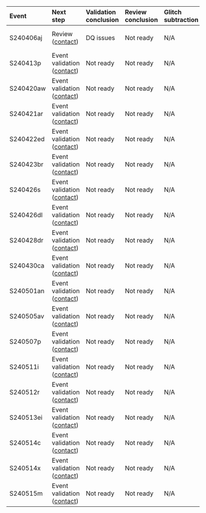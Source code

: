 | Event     | Next step                                                      | Validation conclusion   | Review conclusion   | Glitch subtraction   | Finalized   | Links                                                                                                                                                                                                                                                                                          | Status   |
|:----------|:---------------------------------------------------------------|:------------------------|:--------------------|:---------------------|:------------|:-----------------------------------------------------------------------------------------------------------------------------------------------------------------------------------------------------------------------------------------------------------------------------------------------|:---------|
| S240406aj | Review ([contact](mailto:laura.nuttall@port.ac.uk))            | DQ issues               | Not ready           | N/A                  | No          | [GraceDB](https://gracedb.ligo.org//superevents/S240406aj), [Detectors](https://ldas-jobs.ligo.caltech.edu/~detchar/summary/day/20240406), [DQR](https://ldas-jobs.ligo.caltech.edu/~dqr/o4dqr/online/events/202404/S240406aj/), [EV](https://dqr.ligo.caltech.edu/ev_forms/summary/S240406aj) |          |
| S240413p  | Event validation ([contact](mailto:salvador@lpccaen.in2p3.fr)) | Not ready               | Not ready           | N/A                  | No          | [GraceDB](https://gracedb.ligo.org//superevents/S240413p), [Detectors](https://ldas-jobs.ligo.caltech.edu/~detchar/summary/day/20240413), [DQR](https://ldas-jobs.ligo.caltech.edu/~dqr/o4dqr/online/events/202404/S240413p/), [EV](https://dqr.ligo.caltech.edu/ev_forms/summary/S240413p)    |          |
| S240420aw | Event validation ([contact](mailto:ahelmlin@uoregon.edu))      | Not ready               | Not ready           | N/A                  | No          | [GraceDB](https://gracedb.ligo.org//superevents/S240420aw), [Detectors](https://ldas-jobs.ligo.caltech.edu/~detchar/summary/day/20240420), [DQR](https://ldas-jobs.ligo.caltech.edu/~dqr/o4dqr/online/events/202404/S240420aw/), [EV](https://dqr.ligo.caltech.edu/ev_forms/summary/S240420aw) |          |
| S240421ar | Event validation ([contact](mailto:ahelmlin@uoregon.edu))      | Not ready               | Not ready           | N/A                  | No          | [GraceDB](https://gracedb.ligo.org//superevents/S240421ar), [Detectors](https://ldas-jobs.ligo.caltech.edu/~detchar/summary/day/20240421), [DQR](https://ldas-jobs.ligo.caltech.edu/~dqr/o4dqr/online/events/202404/S240421ar/), [EV](https://dqr.ligo.caltech.edu/ev_forms/summary/S240421ar) |          |
| S240422ed | Event validation ([contact](mailto:ahelmlin@uoregon.edu))      | Not ready               | Not ready           | N/A                  | No          | [GraceDB](https://gracedb.ligo.org//superevents/S240422ed), [Detectors](https://ldas-jobs.ligo.caltech.edu/~detchar/summary/day/20240422), [DQR](https://ldas-jobs.ligo.caltech.edu/~dqr/o4dqr/online/events/202404/S240422ed/), [EV](https://dqr.ligo.caltech.edu/ev_forms/summary/S240422ed) |          |
| S240423br | Event validation ([contact](mailto:ahelmlin@uoregon.edu))      | Not ready               | Not ready           | N/A                  | No          | [GraceDB](https://gracedb.ligo.org//superevents/S240423br), [Detectors](https://ldas-jobs.ligo.caltech.edu/~detchar/summary/day/20240423), [DQR](https://ldas-jobs.ligo.caltech.edu/~dqr/o4dqr/online/events/202404/S240423br/), [EV](https://dqr.ligo.caltech.edu/ev_forms/summary/S240423br) |          |
| S240426s  | Event validation ([contact](mailto:ahelmlin@uoregon.edu))      | Not ready               | Not ready           | N/A                  | No          | [GraceDB](https://gracedb.ligo.org//superevents/S240426s), [Detectors](https://ldas-jobs.ligo.caltech.edu/~detchar/summary/day/20240426), [DQR](https://ldas-jobs.ligo.caltech.edu/~dqr/o4dqr/online/events/202404/S240426s/), [EV](https://dqr.ligo.caltech.edu/ev_forms/summary/S240426s)    |          |
| S240426dl | Event validation ([contact](mailto:ahelmlin@uoregon.edu))      | Not ready               | Not ready           | N/A                  | No          | [GraceDB](https://gracedb.ligo.org//superevents/S240426dl), [Detectors](https://ldas-jobs.ligo.caltech.edu/~detchar/summary/day/20240426), [DQR](https://ldas-jobs.ligo.caltech.edu/~dqr/o4dqr/online/events/202404/S240426dl/), [EV](https://dqr.ligo.caltech.edu/ev_forms/summary/S240426dl) |          |
| S240428dr | Event validation ([contact](mailto:ahelmlin@uoregon.edu))      | Not ready               | Not ready           | N/A                  | No          | [GraceDB](https://gracedb.ligo.org//superevents/S240428dr), [Detectors](https://ldas-jobs.ligo.caltech.edu/~detchar/summary/day/20240428), [DQR](https://ldas-jobs.ligo.caltech.edu/~dqr/o4dqr/online/events/202404/S240428dr/), [EV](https://dqr.ligo.caltech.edu/ev_forms/summary/S240428dr) |          |
| S240430ca | Event validation ([contact](mailto:ahelmlin@uoregon.edu))      | Not ready               | Not ready           | N/A                  | No          | [GraceDB](https://gracedb.ligo.org//superevents/S240430ca), [Detectors](https://ldas-jobs.ligo.caltech.edu/~detchar/summary/day/20240430), [DQR](https://ldas-jobs.ligo.caltech.edu/~dqr/o4dqr/online/events/202404/S240430ca/), [EV](https://dqr.ligo.caltech.edu/ev_forms/summary/S240430ca) |          |
| S240501an | Event validation ([contact](mailto:dishari.malakar@ligo.org))  | Not ready               | Not ready           | N/A                  | No          | [GraceDB](https://gracedb.ligo.org//superevents/S240501an), [Detectors](https://ldas-jobs.ligo.caltech.edu/~detchar/summary/day/20240501), [DQR](https://ldas-jobs.ligo.caltech.edu/~dqr/o4dqr/online/events/202405/S240501an/), [EV](https://dqr.ligo.caltech.edu/ev_forms/summary/S240501an) |          |
| S240505av | Event validation ([contact](mailto:yanyan.zheng@ligo.org))     | Not ready               | Not ready           | N/A                  | No          | [GraceDB](https://gracedb.ligo.org//superevents/S240505av), [Detectors](https://ldas-jobs.ligo.caltech.edu/~detchar/summary/day/20240505), [DQR](https://ldas-jobs.ligo.caltech.edu/~dqr/o4dqr/online/events/202405/S240505av/), [EV](https://dqr.ligo.caltech.edu/ev_forms/summary/S240505av) |          |
| S240507p  | Event validation ([contact](mailto:yanyan.zheng@ligo.org))     | Not ready               | Not ready           | N/A                  | No          | [GraceDB](https://gracedb.ligo.org//superevents/S240507p), [Detectors](https://ldas-jobs.ligo.caltech.edu/~detchar/summary/day/20240507), [DQR](https://ldas-jobs.ligo.caltech.edu/~dqr/o4dqr/online/events/202405/S240507p/), [EV](https://dqr.ligo.caltech.edu/ev_forms/summary/S240507p)    |          |
| S240511i  | Event validation ([contact](mailto:anupreeta.more@ligo.org))   | Not ready               | Not ready           | N/A                  | No          | [GraceDB](https://gracedb.ligo.org//superevents/S240511i), [Detectors](https://ldas-jobs.ligo.caltech.edu/~detchar/summary/day/20240511), [DQR](https://ldas-jobs.ligo.caltech.edu/~dqr/o4dqr/online/events/202405/S240511i/), [EV](https://dqr.ligo.caltech.edu/ev_forms/summary/S240511i)    |          |
| S240512r  | Event validation ([contact](mailto:anupreeta.more@ligo.org))   | Not ready               | Not ready           | N/A                  | No          | [GraceDB](https://gracedb.ligo.org//superevents/S240512r), [Detectors](https://ldas-jobs.ligo.caltech.edu/~detchar/summary/day/20240512), [DQR](https://ldas-jobs.ligo.caltech.edu/~dqr/o4dqr/online/events/202405/S240512r/), [EV](https://dqr.ligo.caltech.edu/ev_forms/summary/S240512r)    |          |
| S240513ei | Event validation ([contact](mailto:anupreeta.more@ligo.org))   | Not ready               | Not ready           | N/A                  | No          | [GraceDB](https://gracedb.ligo.org//superevents/S240513ei), [Detectors](https://ldas-jobs.ligo.caltech.edu/~detchar/summary/day/20240513), [DQR](https://ldas-jobs.ligo.caltech.edu/~dqr/o4dqr/online/events/202405/S240513ei/), [EV](https://dqr.ligo.caltech.edu/ev_forms/summary/S240513ei) |          |
| S240514c  | Event validation ([contact](mailto:anupreeta.more@ligo.org))   | Not ready               | Not ready           | N/A                  | No          | [GraceDB](https://gracedb.ligo.org//superevents/S240514c), [Detectors](https://ldas-jobs.ligo.caltech.edu/~detchar/summary/day/20240514), [DQR](https://ldas-jobs.ligo.caltech.edu/~dqr/o4dqr/online/events/202405/S240514c/), [EV](https://dqr.ligo.caltech.edu/ev_forms/summary/S240514c)    |          |
| S240514x  | Event validation ([contact](mailto:anupreeta.more@ligo.org))   | Not ready               | Not ready           | N/A                  | No          | [GraceDB](https://gracedb.ligo.org//superevents/S240514x), [Detectors](https://ldas-jobs.ligo.caltech.edu/~detchar/summary/day/20240514), [DQR](https://ldas-jobs.ligo.caltech.edu/~dqr/o4dqr/online/events/202405/S240514x/), [EV](https://dqr.ligo.caltech.edu/ev_forms/summary/S240514x)    |          |
| S240515m  | Event validation ([contact](mailto:anupreeta.more@ligo.org))   | Not ready               | Not ready           | N/A                  | No          | [GraceDB](https://gracedb.ligo.org//superevents/S240515m), [Detectors](https://ldas-jobs.ligo.caltech.edu/~detchar/summary/day/20240515), [DQR](https://ldas-jobs.ligo.caltech.edu/~dqr/o4dqr/online/events/202405/S240515m/), [EV](https://dqr.ligo.caltech.edu/ev_forms/summary/S240515m)    | nan      |